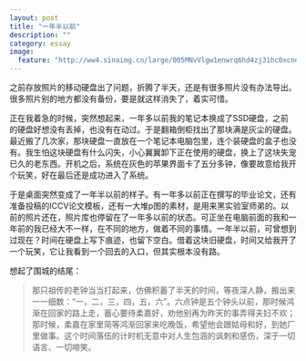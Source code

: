 ```yaml
---
layout: post
title: "一年半以前"
description: ""
category: essay 
image:
  feature: "http://ww4.sinaimg.cn/large/005MNvVlgw1enwrq6hd4zj31hc0xcnd0.jpg"
---
```

之前存放照片的移动硬盘出了问题，折腾了半天，还是有很多照片没有办法导出。很多照片别的地方都没有备份，要是就这样消失了，着实可惜。

正在我着急的时候，突然想起来，一年多以前我的笔记本换成了SSD硬盘，之前的硬盘好想没有丢掉，也没有在动过。于是翻箱倒柜找出了那块满是灰尘的硬盘。最近搬了几次家，那块硬盘一直放在一个笔记本电脑包里，连个装硬盘的盒子也没有。我生怕这块硬盘有什么闪失，小心翼翼卸下正在使用的硬盘，换上了这块失宠已久的老东西。开机之后，系统在灰色的苹果界面卡了五分多钟，像要故意给我开个玩笑，好在最后还是成功进入了系统。

于是桌面突然变成了一年半以前的样子。有一年多以前正在撰写的毕业论文，还有准备投稿的ICCV论文模板，还有一大堆p图的素材，是用来黑实验室师弟的。以前的照片还在，照片库也停留在了一年多以前的状态。可正坐在电脑前面的我和一年前的我已经大不一样，在不同的地方，做着不同的事情。一年半以前，可曾想到过现在？时间在硬盘上写下痕迹，也留下空白。借着这块旧硬盘，时间又给我开了一个玩笑，它让我看到一个回去的入口，但其实根本没有路。

想起了围城的结尾：
	
>那只祖传的老钟当当打起来，仿佛积蓄了半天的时间，等夜深人静，搬出来一一细数：“一，二，三，四，五，六”。六点钟是五个钟头以前，那时候鸿渐在回家的路上走，蓄心要待柔嘉好，劝他别再为昨天的事弄得夫妇不欢；那时候，柔嘉在家里简等鸿渐回家来吃晚饭，希望他会跟姑母和好，到她厂里做事。这个时间落伍的计时机无意中对人生包涵的讽刺和感伤，深于一切语言、一切啼笑。 
